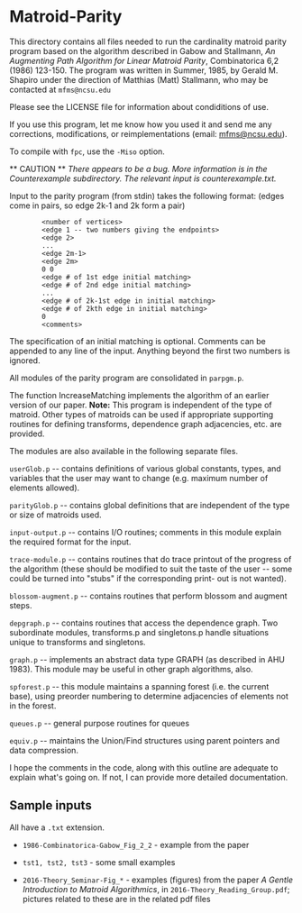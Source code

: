# Matroid-Parity
This directory contains all files needed to run the cardinality matroid 
parity program based on the algorithm described in Gabow and Stallmann, 
*An Augmenting Path Algorithm for Linear Matroid Parity*, Combinatorica 
6,2 (1986) 123-150. The program was written in Summer, 1985, by Gerald M. 
Shapiro under the direction of Matthias (Matt) Stallmann, who may be contacted at
`mfms@ncsu.edu`

Please see the LICENSE file for information about condiditions of use.

If you use this program, let me know how you used it and send me 
any corrections, modifications, or reimplementations (email: mfms@ncsu.edu).

To compile with `fpc`, use the `-Miso` option.

** CAUTION **
*There appears to be a bug. More information is in the Counterexample subdirectory. The relevant input is counterexample.txt.*

Input to the parity program (from stdin) takes the following format:
(edges come in pairs, so edge 2k-1 and 2k form a pair)
```
        <number of vertices>
        <edge 1 -- two numbers giving the endpoints>
        <edge 2>
        ...
        <edge 2m-1>
        <edge 2m>
        0 0
        <edge # of 1st edge initial matching>
        <edge # of 2nd edge initial matching>
        ...
        <edge # of 2k-1st edge in initial matching>
        <edge # of 2kth edge in initial matching>
        0
        <comments>
```
The specification of an initial matching is optional.
Comments can be appended to any line of the input. Anything beyond the first two numbers is ignored.

All modules of the parity program are consolidated in `parpgm.p`.

The function IncreaseMatching implements the algorithm of an earlier version of our paper.
**Note:** This program is independent of the type of matroid. Other types of matroids can be used if appropriate supporting routines for defining transforms, dependence graph adjacencies, etc. are provided.

The modules are also available in the following separate files.

`userGlob.p` -- contains definitions of various global constants, types,
	and variables that the user may want to change (e.g. maximum
	number of elements allowed).

`parityGlob.p` -- contains global definitions that are independent of the
	type or size of matroids used.

`input-output.p` -- contains I/O routines; comments in this module explain
	the required format for the input.

`trace-module.p` -- contains routines that do trace printout of the progress
	of the algorithm (these should be modified to suit the taste of the
	user -- some could be turned into "stubs" if the corresponding print-
	out is not wanted).

`blossom-augment.p` -- contains routines that perform blossom and augment
	steps.

`depgraph.p` -- contains routines that access the dependence graph. Two
	subordinate modules, transforms.p and singletons.p handle situations
	unique to transforms and singletons.

`graph.p` -- implements an abstract data type GRAPH (as described in AHU 1983).
	This module may be useful in other graph algorithms, also.

`spforest.p` -- this module maintains a spanning forest (i.e. the current base),
	using preorder numbering to determine adjacencies of elements not
	in the forest.

`queues.p` -- general purpose routines for queues

`equiv.p` -- maintains the Union/Find structures using parent pointers and
	data compression.

I hope the comments in the code, along with this outline are adequate to
explain what's going on. If not, I can provide more detailed
documentation.

## Sample inputs

All have a `.txt` extension.

* `1986-Combinatorica-Gabow_Fig_2_2` - example from the paper

* `tst1, tst2, tst3` - some small examples

* `2016-Theory_Seminar-Fig_*` - examples (figures) from the paper *A Gentle Introduction to Matroid Algorithmics*, in `2016-Theory_Reading_Group.pdf`; pictures related to these are in the related pdf files

